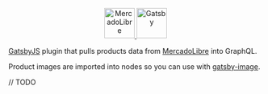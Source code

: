 <p align="center">
  <a href="https://www.gatsbyjs.org">
    <img alt="MercadoLibre" src="https://static.mlstatic.com/org-img/homesnw/img/ml-logo@2x.png?v=4.0" width="60" /> 
    <img alt="Gatsby" src="https://www.gatsbyjs.org/monogram.svg" width="60" />
  </a>
</p>

[GatsbyJS](https://www.gatsbyjs.org) plugin that pulls products data from [MercadoLibre](https://www.mercadolibre.com/) into GraphQL.

Product images are imported into nodes so you can use with [gatsby-image](https://www.gatsbyjs.org/packages/gatsby-image/).

// TODO
